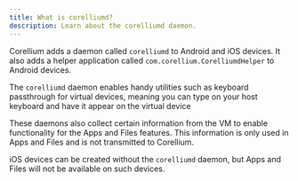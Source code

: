 ```yaml
---
title: What is corelliumd?
description: Learn about the corelliumd daemon.
---
```


Corellium adds a daemon called `corelliumd` to Android and iOS devices. It also adds a helper application called `com.corellium.CorelliumdHelper` to Android devices.

The `corelliumd` daemon enables handy utilities such as keyboard passthrough for virtual devices, meaning you can type on your host keyboard and have it appear on the virtual device

These daemons also collect certain information from the VM to enable functionality for the Apps and Files features. This information is only used in Apps and Files and is not transmitted to Corellium.

iOS devices can be created without the `corelliumd` daemon, but Apps and Files will not be available on such devices.
